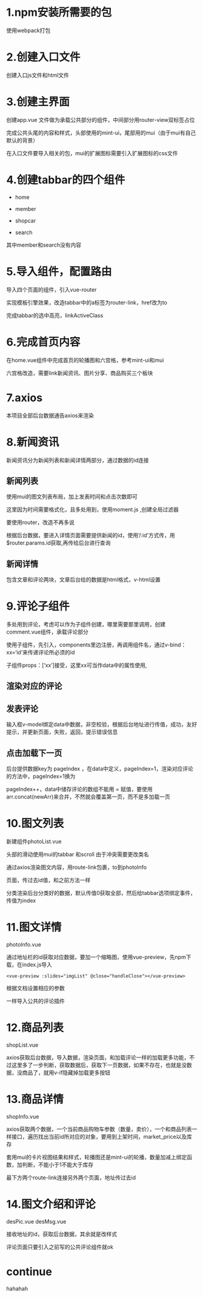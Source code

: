 # 1.npm安装所需要的包

使用webpack打包

# 2.创建入口文件

创建入口js文件和html文件

# 3.创建主界面

创建app.vue 文件做为承载公共部分的组件，中间部分用router-view双标签占位

完成公共头尾的内容和样式，头部使用的mint-ui，尾部用的mui（由于mui有自己默认的背景）

在入口文件要导入相关的包，mui的扩展图标需要引入扩展图标的css文件

# 4.创建tabbar的四个组件

- home

- member

- shopcar

- search

  

其中member和search没有内容

# 5.导入组件，配置路由

导入四个页面的组件，引入vue-router

实现模板引擎效果，改造tabbar中的a标签为router-link，href改为to

完成tabbar的选中高亮，linkActiveClass

# 6.完成首页内容

在home.vue组件中完成首页的轮播图和六宫格，参考mint-ui和mui

六宫格改造，需要link新闻资讯、图片分享、商品购买三个板块

# 7.axios

本项目全部后台数据通告axios来渲染

# 8.新闻资讯

新闻资讯分为新闻列表和新闻详情两部分，通过数据的id连接

## 新闻列表

使用mui的图文列表布局，加上发表时间和点击次数即可

这里因为时间需要格式化，且多处用到，使用moment.js ,创建全局过滤器

要使用router，改造不再多说

根据后台数据，要进入详情页面需要提供新闻的id，使用‘/:id’方式传，用$router.params.id获取,再传给后台进行查询

## 新闻详情

包含文章和评论两块，文章后台给的数据是html格式，v-html设置

# 9.评论子组件

多处用到评论，考虑可以作为子组件创建，哪里需要那里调用，创建comment.vue组件，承载评论部分

使用子组件，先引入，components里边注册，再调用组件名，通过v-bind：xx=‘id’来传递评论所必须的id

子组件props：[‘xx’]接受，这里xx可当作data中的属性使用,

## 渲染对应的评论

## 发表评论

输入框v-model绑定data中数据，非空校验，根据后台地址进行传值，成功，友好提示，并更新页面，失败，返回，提示错误信息

## 点击加载下一页

后台提供数据key为 pageIndex ，在data中定义，pageIndex=1，渲染对应评论的方法中，pageIndex=1换为

pageIndex++，data中储存评论的数组不能用 = 赋值，要使用arr.concat(newArr)来合并，不然就会覆盖第一页，而不是多加载一页

# 10.图文列表

新建组件photoList.vue

头部的滑动使用mui的tabbar 和scroll 由于冲突需要更改类名

通过axios渲染图文内容，用route-link包裹，to到photoInfo

页面，传过去id值，和之前方法一样

分类渲染后台分类好的数据，默认传值0获取全部，然后给tabbar选项绑定事件，传值为index

# 11.图文详情

photoInfo.vue

通过地址栏的id获取对应数据，要加一个缩略图，使用vue-preview，先npm下载，在index.js导入

```
<vue-preview :slides="imgList" @close="handleClose"></vue-preview>
```

根据文档设置相应的参数

一样导入公共的评论插件

# 12.商品列表

shopList.vue

axios获取后台数据，导入数据，渲染页面，和加载评论一样的加载更多功能，不过这里多了一步判断，获取数据后，获取下一页数据，如果不存在，也就是没数据，没商品了，就用v-if隐藏掉加载更多按钮

# 13.商品详情

shopInfo.vue

axios获取两个数据，一个当前商品购物车参数（数量，卖价），一个和商品列表一样接口，遍历找出当前id所对应的对象，要用到上架时间，market_price以及库存

套用mui的卡片视图结果和样式，轮播图还是mint-ui的轮播，数量加减上绑定函数，加判断，不能小于1不能大于库存

最下方两个route-link连接另外两个页面，地址传过去id

# 14.图文介绍和评论

desPic.vue  desMsg.vue

接收地址的id，获取后台数据，其余就是改样式

评论页面只要引入之前写的公共评论组件就ok

# continue
hahahah